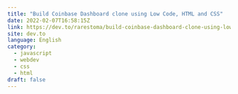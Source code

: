 ```yaml
---
title: "Build Coinbase Dashboard clone using Low Code, HTML and CSS"
date: 2022-02-07T16:58:15Z
link: https://dev.to/rarestoma/build-coinbase-dashboard-clone-using-low-code-html-and-css-3k6i?utm_medium=RSS&utm_source=news.12bit.vn
site: dev.to
language: English
category:
  - javascript
  - webdev
  - css
  - html
draft: false
---
```

